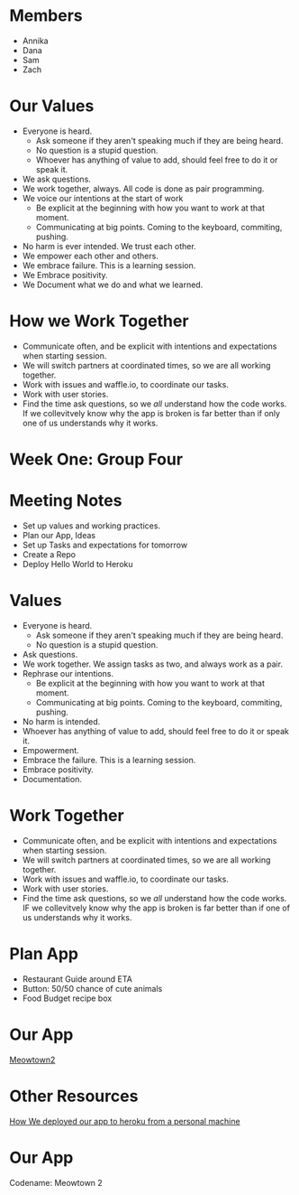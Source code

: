 <!--Title: Meowtown2 Project Journal -->
<!--Subtitle: The works of our week one group project -->

# Members
- Annika
- Dana
- Sam
- Zach

# Our Values
- Everyone is heard.  
  - Ask someone if they aren't speaking much if they are being heard.
  - No question is a stupid question.
  - Whoever has anything of value to add, should feel free to do it or speak it.
- We ask questions. 
- We work together, always.  All code is done as pair programming.
- We voice our intentions at the start of work
  - Be explicit at the beginning with how you want to work at that  moment. 
  - Communicating at big points.  Coming to the keyboard, commiting, pushing.
- No harm is ever intended. We trust each other.
- We empower each other and others.
- We embrace failure.  This is a learning session. 
- We Embrace positivity.
- We Document what we do and what we learned.

# How we Work Together
- Communicate often, and be explicit with intentions and expectations when starting session.
- We will switch partners at coordinated times, so we are all working together.
- Work with issues and waffle.io, to coordinate our tasks. 
- Work with user stories.
- Find the time ask questions, so we _all_ understand how the code works.  If we collevitvely know why the app is broken is far better than if  only one of us understands why it works.

# Week One: Group Four

# Meeting Notes
- Set up values and working practices.
- Plan our App, Ideas
- Set up Tasks and expectations for tomorrow
- Create a Repo
- Deploy Hello World to Heroku
# Values
- Everyone is heard.  
  - Ask someone if they aren't speaking much if they are being heard.
  - No question is a stupid question.
- Ask questions. 
- We work together.  We assign tasks as two, and always work as a pair.
- Rephrase our intentions.
  - Be explicit at the beginning with how you want to work at that  moment. 
  - Communicating at big points.  Coming to the keyboard, commiting, pushing.
- No harm is intended.
- Whoever has anything of value to add, should feel free to do it or speak it.
- Empowerment.  
- Embrace the failure.  This is a learning session. 
- Embrace positivity.
- Documentation.

# Work Together
- Communicate often, and be explicit with intentions and expectations when starting session.
- We will switch partners at coordinated times, so we are all working together.
- Work with issues and waffle.io, to coordinate our tasks. 
- Work with user stories.
- Find the time ask questions, so we _all_ understand how the code works.  IF we collevitvely know why the app is broken is far better than if one of us understands why it works.

# Plan App
- Restaurant Guide around ETA 
- Button: 50/50 chance of cute animals
- Food Budget recipe box

# Our App
[Meowtown2](meowtown2)

# Other Resources
[How We deployed our app to heroku from a personal machine](collaborate-from-a-personal-machine)



# Our App
Codename: Meowtown 2

